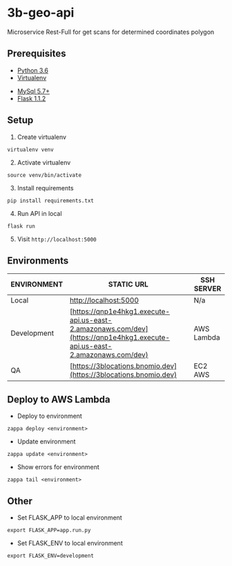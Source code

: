 # 3b-geo-api
Microservice Rest-Full for get scans for determined coordinates polygon


## Prerequisites
+ [Python 3.6](https://www.python.org/downloads/release/python-360/)
+ [Virtualenv](https://virtualenv.pypa.io/en/latest/)
* [MySql 5.7+](https://dev.mysql.com/downloads/mysql/5.7.html)
* [Flask 1.1.2](https://flask.palletsprojects.com/en/1.1.x/)


## Setup
1. Create virtualenv
```
virtualenv venv
```

2. Activate virtualenv
```
source venv/bin/activate
```

3. Install requirements
```
pip install requirements.txt
```

4. Run API in local
```
flask run
```

5. Visit `http://localhost:5000`

## Environments
ENVIRONMENT | STATIC URL | SSH SERVER
------------ | ------------- | -------------
Local | [http://localhost:5000](http://localhost:5000) | N/a
Development | [https://qnp1e4hkg1.execute-api.us-east-2.amazonaws.com/dev](https://qnp1e4hkg1.execute-api.us-east-2.amazonaws.com/dev) | AWS Lambda
QA | [https://3blocations.bnomio.dev](https://3blocations.bnomio.dev) | EC2 AWS

## Deploy to AWS Lambda

* Deploy to environment
```
zappa deploy <environment>
```

* Update environment
```
zappa update <environment>
```

* Show errors for environment
```
zappa tail <environment>
```

## Other

* Set FLASK_APP to local environment
```
export FLASK_APP=app.run.py
```

* Set FLASK_ENV to local environment
```
export FLASK_ENV=development
```
